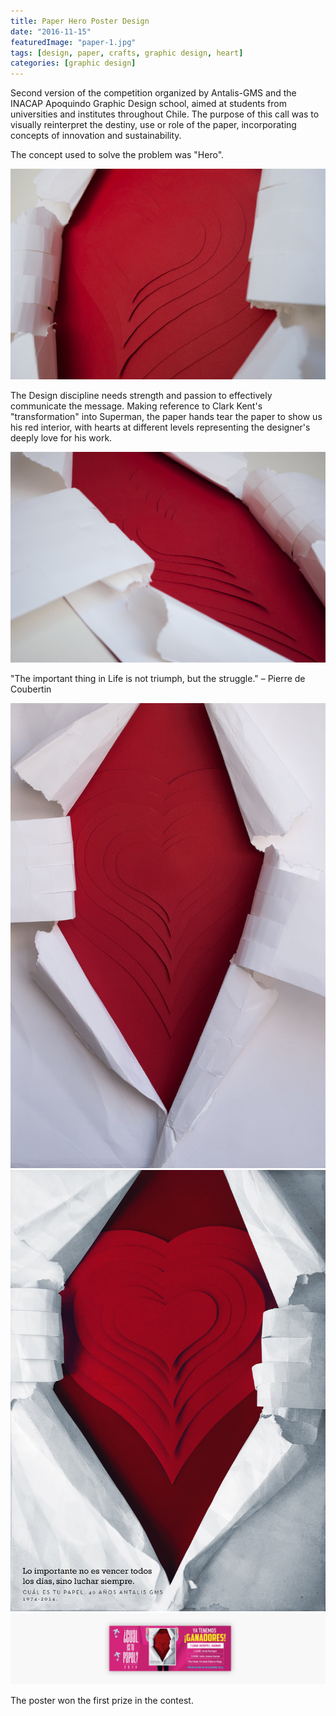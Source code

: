 ```yaml
---
title: Paper Hero Poster Design
date: "2016-11-15"
featuredImage: "paper-1.jpg"
tags: [design, paper, crafts, graphic design, heart]
categories: [graphic design]
---
```


Second version of the competition organized by Antalis-GMS and the INACAP Apoquindo Graphic Design school, aimed at students from universities and institutes throughout Chile. The purpose of this call was to visually reinterpret the destiny, use or role of the paper, incorporating concepts of innovation and sustainability.

The concept used to solve the problem was "Hero".

![Paper Hero - 1](paper-1.jpg)

The Design discipline needs strength and passion to effectively communicate the message. Making reference to Clark Kent's "transformation" into Superman, the paper hands tear the paper to show us his red interior, with hearts at different levels representing the designer's deeply love for his work.

![Paper Hero - 2](paper-2.jpg)

"The important thing in Life is not triumph, but the struggle."
– Pierre de Coubertin

![Paper Hero - 3](paper-3.jpg)
![Paper Hero - 4](paper-4.jpg)
![Paper Hero - 5](paper-5.png)

The poster won the first prize in the contest.
